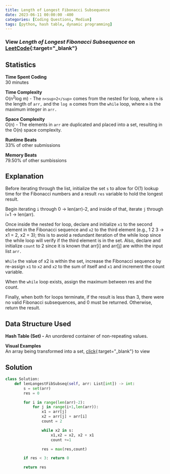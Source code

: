 ```yaml
---
title: Length of Longest Fibonacci Subsequence
date: 2023-06-11 00:00:00 -400
categories: [Coding Questions, Medium]
tags: [python, hash table, dynamic programming]
---
```


### View *Length of Longest Fibonacci Subsequence* on [LeetCode](https://leetcode.com/problems/length-of-longest-fibonacci-subsequence/description/){:target="_blank"}  

## Statistics  

**Time Spent Coding**  
30 minutes

**Time Complexity**  
O(n<sup>2</sup>log m) - The `n<sup>2</sup>` comes from the nested for loop, where `n` is the length of `arr,` and the `log m` comes from the `while` loop, where `m` is the maximum integer in `arr.`

**Space Complexity**  
O(n) - The elements in `arr` are duplicated and placed into a set, resulting in the O(n) space complexity.

**Runtime Beats**  
33% of other submissions  

**Memory Beats**  
79.50% of other sumbissions  

## Explanation  
Before iterating through the list, initialize the set `s` to allow for O(1) lookup time for the Fibonacci numbers and a result `res` variable to hold the longest result.

Begin iterating `i` through 0 -> len(arr)-2, and inside of that, iterate `j` through i+1 -> len(arr).

Once inside the nested for loop, declare and initialize `x1` to the second element in the Fibonacci sequence and `x2` to the third element (e.g., 1 2 3  -> x1 = 2, x2 = 3); this is to avoid a redundant iteration of the while loop since the while loop will verify if the third element is in the set. Also, declare and initialize `count` to 2 since it is known that arr[i] and arr[j] are within the input list `arr.`

`While` the value of x2 is within the set, increase the Fibonacci sequence by re-assign `x1` to `x2` and `x2` to the sum of itself and `x1` and increment the count variable.

When the `while` loop exists, assign the maximum between res and the count.

Finally, when both for loops terminate, if the result is less than 3, there were no valid Fibonacci subsequences, and 0 must be returned.
Otherwise, return the result.


## Data Structure Used

**Hash Table (Set) -** An unordered container of non-repeating values.  

**Visual Examples**  
An array being transformed into a set, [click](https://drive.google.com/file/d/1LRyxh8Lfi00T58I4HRA6jOKPuO87s40F/view?usp=sharing){:target="_blank"} to view  


## Solution  

```python
class Solution:
    def lenLongestFibSubseq(self, arr: List[int]) -> int:
        s = set(arr)
        res = 0

        for i in range(len(arr)-2):
            for j in range(i+1,len(arr)):
                x1 = arr[j]
                x2 = arr[j] + arr[i]
                count = 2

                while x2 in s:
                    x1,x2 = x2, x2 + x1
                    count +=1

                res = max(res,count)

        if res < 3: return 0

        return res
```